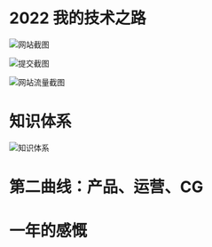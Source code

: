 # 2022 我的技术之路

![网站截图](https://ngte-superbed.oss-cn-beijing.aliyuncs.com/item/20230226164428.png)

![提交截图](https://ngte-superbed.oss-cn-beijing.aliyuncs.com/item/20230126233208.png)

![网站流量截图](https://ngte-superbed.oss-cn-beijing.aliyuncs.com/item/20230226151221.png)

# 知识体系

![知识体系](https://ngte-superbed.oss-cn-beijing.aliyuncs.com/item/20230219151000.png)

# 第二曲线：产品、运营、CG

# 一年的感慨
